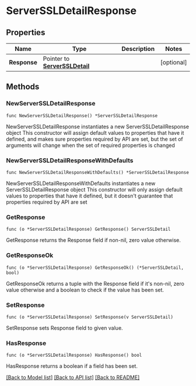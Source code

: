 # ServerSSLDetailResponse

## Properties

Name | Type | Description | Notes
------------ | ------------- | ------------- | -------------
**Response** | Pointer to [**ServerSSLDetail**](ServerSSLDetail.md) |  | [optional] 

## Methods

### NewServerSSLDetailResponse

`func NewServerSSLDetailResponse() *ServerSSLDetailResponse`

NewServerSSLDetailResponse instantiates a new ServerSSLDetailResponse object
This constructor will assign default values to properties that have it defined,
and makes sure properties required by API are set, but the set of arguments
will change when the set of required properties is changed

### NewServerSSLDetailResponseWithDefaults

`func NewServerSSLDetailResponseWithDefaults() *ServerSSLDetailResponse`

NewServerSSLDetailResponseWithDefaults instantiates a new ServerSSLDetailResponse object
This constructor will only assign default values to properties that have it defined,
but it doesn't guarantee that properties required by API are set

### GetResponse

`func (o *ServerSSLDetailResponse) GetResponse() ServerSSLDetail`

GetResponse returns the Response field if non-nil, zero value otherwise.

### GetResponseOk

`func (o *ServerSSLDetailResponse) GetResponseOk() (*ServerSSLDetail, bool)`

GetResponseOk returns a tuple with the Response field if it's non-nil, zero value otherwise
and a boolean to check if the value has been set.

### SetResponse

`func (o *ServerSSLDetailResponse) SetResponse(v ServerSSLDetail)`

SetResponse sets Response field to given value.

### HasResponse

`func (o *ServerSSLDetailResponse) HasResponse() bool`

HasResponse returns a boolean if a field has been set.


[[Back to Model list]](../README.md#documentation-for-models) [[Back to API list]](../README.md#documentation-for-api-endpoints) [[Back to README]](../README.md)


